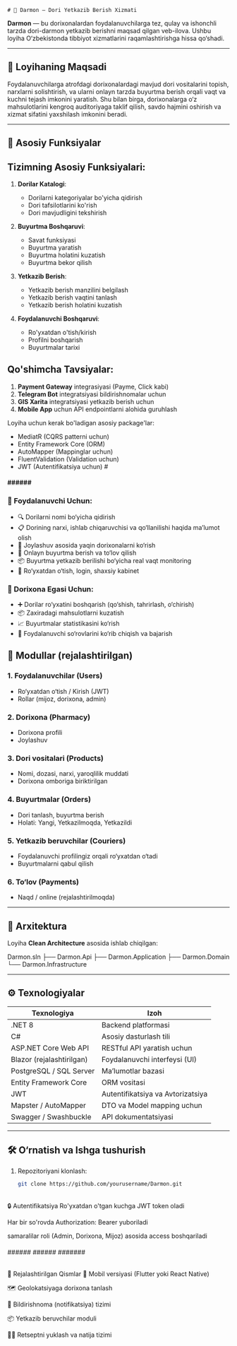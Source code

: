     # 🌿 Darmon – Dori Yetkazib Berish Xizmati
 
**Darmon** — bu dorixonalardan foydalanuvchilarga tez, qulay va ishonchli tarzda dori-darmon yetkazib berishni maqsad qilgan veb-ilova. Ushbu loyiha O‘zbekistonda tibbiyot xizmatlarini raqamlashtirishga hissa qo‘shadi.

---

## 📌 Loyihaning Maqsadi

Foydalanuvchilarga atrofdagi dorixonalardagi mavjud dori vositalarini topish, narxlarni solishtirish, va ularni onlayn tarzda buyurtma berish orqali vaqt va kuchni tejash imkonini yaratish. Shu bilan birga, dorixonalarga o‘z mahsulotlarini kengroq auditoriyaga taklif qilish, savdo hajmini oshirish va xizmat sifatini yaxshilash imkonini beradi.

---

## 🚀 Asosiy Funksiyalar
## Tizimning Asosiy Funksiyalari:

1. **Dorilar Katalogi**:
   - Dorilarni kategoriyalar bo'yicha qidirish
   - Dori tafsilotlarini ko'rish
   - Dori mavjudligini tekshirish

2. **Buyurtma Boshqaruvi**:
   - Savat funksiyasi
   - Buyurtma yaratish
   - Buyurtma holatini kuzatish
   - Buyurtma bekor qilish

3. **Yetkazib Berish**:
   - Yetkazib berish manzilini belgilash
   - Yetkazib berish vaqtini tanlash
   - Yetkazib berish holatini kuzatish

4. **Foydalanuvchi Boshqaruvi**:
   - Ro'yxatdan o'tish/kirish
   - Profilni boshqarish
   - Buyurtmalar tarixi

## Qo'shimcha Tavsiyalar:

1. **Payment Gateway** integrasiyasi (Payme, Click kabi)
2. **Telegram Bot** integratsiyasi bildirishnomalar uchun
3. **GIS Xarita** integratsiyasi yetkazib berish uchun
4. **Mobile App** uchun API endpointlarni alohida guruhlash

Loyiha uchun kerak bo'ladigan asosiy package'lar:
- MediatR (CQRS patterni uchun)
- Entity Framework Core (ORM)
- AutoMapper (Mappinglar uchun)
- FluentValidation (Validation uchun)
- JWT (Autentifikatsiya uchun)
                                                                                              #
#### ###### ###################################################################################
### 👤 Foydalanuvchi Uchun:
- 🔍 Dorilarni nomi bo‘yicha qidirish
- 📋 Dorining narxi, ishlab chiqaruvchisi va qo‘llanilishi haqida ma’lumot olish
- 📍 Joylashuv asosida yaqin dorixonalarni ko‘rish
- 🛒 Onlayn buyurtma berish va to‘lov qilish
- 📦 Buyurtma yetkazib berilishi bo‘yicha real vaqt monitoring
- 🔐 Ro‘yxatdan o‘tish, login, shaxsiy kabinet

### 🏪 Dorixona Egasi Uchun:
- ➕ Dorilar ro‘yxatini boshqarish (qo‘shish, tahrirlash, o‘chirish)
- 📦 Zaxiradagi mahsulotlarni kuzatish
- 📈 Buyurtmalar statistikasini ko‘rish
- 🧾 Foydalanuvchi so‘rovlarini ko‘rib chiqish va bajarish


## 🧩 Modullar (rejalashtirilgan)

### 1. Foydalanuvchilar (Users)
- Ro‘yxatdan o‘tish / Kirish (JWT)
- Rollar (mijoz, dorixona, admin)

### 2. Dorixona (Pharmacy)
- Dorixona profili
- Joylashuv

### 3. Dori vositalari (Products)
- Nomi, dozasi, narxi, yaroqlilik muddati
- Dorixona omboriga biriktirilgan

### 4. Buyurtmalar (Orders)
- Dori tanlash, buyurtma berish
- Holati: Yangi, Yetkazilmoqda, Yetkazildi

### 5. Yetkazib beruvchilar (Couriers)
- Foydalanuvchi profilingiz orqali ro‘yxatdan o‘tadi
- Buyurtmalarni qabul qilish

### 6. To‘lov (Payments)
- Naqd / online (rejalashtirilmoqda)
---

## 🧱 Arxitektura

Loyiha **Clean Architecture** asosida ishlab chiqilgan:

Darmon.sln
 ├── Darmon.Api
 ├── Darmon.Application
 ├── Darmon.Domain
 └── Darmon.Infrastructure

---

## ⚙️ Texnologiyalar

| Texnologiya       | Izoh                                 |
|-------------------|---------------------------------------|
| .NET 8            | Backend platformasi                   |
| C#                | Asosiy dasturlash tili                |
| ASP.NET Core Web API | RESTful API yaratish uchun         |
| Blazor (rejalashtirilgan) | Foydalanuvchi interfeysi (UI) |
| PostgreSQL / SQL Server | Ma’lumotlar bazasi              |
| Entity Framework Core | ORM vositasi                      |
| JWT               | Autentifikatsiya va Avtorizatsiya     |
| Mapster / AutoMapper | DTO va Model mapping uchun         |
| Swagger / Swashbuckle | API dokumentatsiyasi             |

---

## 🛠 O‘rnatish va Ishga tushurish

1. Repozitoriyani klonlash:
   ```bash
   git clone https://github.com/yourusername/Darmon.git

   
######

🔒 Autentifikatsiya
Ro'yxatdan o'tgan kuchga JWT token oladi

Har bir so'rovda Authorization: Bearer <token>yuboriladi

samaralilar roli (Admin, Dorixona, Mijoz) asosida access boshqariladi

######  ###### ###### #######  #####

📌 Rejalashtirilgan Qismlar
 📱 Mobil versiyasi (Flutter yoki React Native)

 🗺 Geolokatsiyaga dorixona tanlash

 🔔 Bildirishnoma (notifikatsiya) tizimi

 📦 Yetkazib beruvchilar moduli

 👨‍⚕️ Retseptni yuklash va natija tizimi


